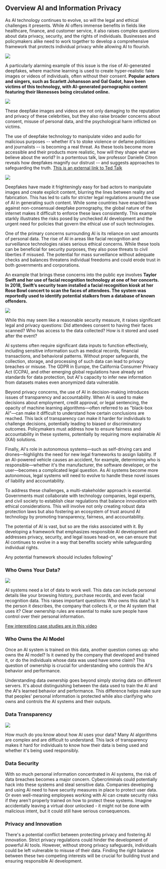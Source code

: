 ## Overview AI and Information Privacy

As AI technology continues to evolve, so will the legal and ethical challenges it presents. While AI offers immense benefits in fields like healthcare, finance, and customer service, it also raises complex questions about data privacy, security, and the rights of individuals. Businesses and policymakers alike need to work together to develop a comprehensive framework that protects individual privacy while allowing AI to flourish.

![](AI.png)

A particularly alarming example of this issue is the rise of AI-generated deepfakes, where machine learning is used to create hyper-realistic fake images or videos of individuals, often without their consent. **Popular actors and singers, such as Scarlett Johansson and Gal Gadot, have been victims of this technology, with AI-generated pornographic content featuring their likenesses being circulated online.** 

![](Deepfake.png)

These deepfake images and videos are not only damaging to the reputation and privacy of these celebrities, but they also raise broader concerns about consent, misuse of personal data, and the psychological harm inflicted on victims.

The use of deepfake technology to manipulate video and audio for malicious purposes -- whether it's to stoke violence or defame politicians and journalists -- is becoming a real threat. As these tools become more accessible and their products more realistic, how will they shape what we believe about the world? In a portentous talk, law professor Danielle Citron reveals how deepfakes magnify our distrust -- and suggests approaches to safeguarding the truth. [This is an external link to Ted Talk](https://www.ted.com/talks/danielle_citron_how_deepfakes_undermine_truth_and_threaten_democracy?subtitle=en/) 

![](DaneilleCitron.png)


Deepfakes have made it frighteningly easy for bad actors to manipulate images and create explicit content, blurring the lines between reality and fabrication. This has led to calls for stricter legal regulations around the use of AI in generating such content. While some countries have enacted laws against non-consensual deepfake pornography, the global nature of the internet makes it difficult to enforce these laws consistently. This example starkly illustrates the risks posed by unchecked AI development and the urgent need for policies that govern the ethical use of such technologies.

One of the primary concerns surrounding AI is its reliance on vast amounts of personal data. The rise of AI in areas like facial recognition and surveillance technologies raises serious ethical concerns. While these tools can be beneficial for security purposes, they also pose threats to civil liberties if misused. The potential for mass surveillance without adequate checks and balances threatens individual freedoms and could erode trust in both governments and corporations.

An example that brings these concerns into the public eye involves **Taylor Swift and her use of facial recognition technology at one of her concerts. In 2018, Swift’s security team installed a facial recognition kiosk at her Rose Bowl concert to scan the faces of attendees. The system was reportedly used to identify potential stalkers from a database of known offenders.** 

![](facial_recognition.png)

While this may seem like a reasonable security measure, it raises significant legal and privacy questions: Did attendees consent to having their faces scanned? Who has access to the data collected? How is it stored and used after the event?

AI systems often require significant data inputs to function effectively, including sensitive information such as medical records, financial transactions, and behavioral patterns. Without proper safeguards, the collection, storage, and processing of such data can lead to privacy breaches or misuse. The GDPR in Europe, the California Consumer Privacy Act (CCPA), and other emerging global regulations have already set standards for data protection, but AI's capacity to infer new information from datasets makes even anonymized data vulnerable.

Beyond privacy concerns, the use of AI in decision-making introduces issues of transparency and accountability. When AI is used to make decisions about employment, credit approval, or legal sentencing, the opacity of machine learning algorithms—often referred to as "black-box AI"—can make it difficult to understand how certain conclusions are reached. This lack of transparency can make it harder for individuals to challenge decisions, potentially leading to biased or discriminatory outcomes. Policymakers must address how to ensure fairness and accountability in these systems, potentially by requiring more explainable AI (XAI) solutions.

Finally, AI's role in autonomous systems—such as self-driving cars and drones—highlights the need for new legal frameworks to assign liability. If an AI-powered vehicle causes an accident, for example, determining who is responsible—whether it's the manufacturer, the software developer, or the user—becomes a complicated legal question. As AI systems become more autonomous, legal systems will need to evolve to handle these novel issues of liability and accountability.

To address these challenges, a multi-stakeholder approach is essential. Governments must collaborate with technology companies, legal experts, and civil society to establish clear regulations that balance innovation with ethical considerations. This will involve not only creating robust data protection laws but also fostering an ecosystem of trust around AI technology by promoting transparency, fairness, and accountability.

The potential of AI is vast, but so are the risks associated with it. By developing a framework that emphasizes responsible AI development and addresses privacy, security, and legal issues head-on, we can ensure that AI continues to evolve in a way that benefits society while safeguarding individual rights.

Any potential framework shoould includes following"

### Who Owns Your Data?

![](who_owns_data.jpg)

AI systems need a lot of data to work well. This data can include personal details like your browsing history, purchase records, and even facial recognition data. This raises important questions: Who owns this data? Is it the person it describes, the company that collects it, or the AI system that uses it? Clear ownership rules are essential to make sure people have control over their personal information.

[Few interesting case studies are in this video](https://www.youtube.com/watch?v=q86RKI-uZSc)

### Who Owns the AI Model

Once an AI system is trained on this data, another question comes up: who owns the AI model? Is it owned by the company that developed and trained it, or do the individuals whose data was used have some claim? This question of ownership is crucial for understanding who controls the AI's behavior and performance.

Understanding data ownership goes beyond simply storing data on different servers. It's about distinguishing between the data used to train the AI and the AI's learned behavior and performance. This difference helps make sure that peoples' personal information is protected while also clarifying who owns and controls the AI systems and their outputs.

### Data Transparency

![](data_transparency.jpg)

How much do you know about how AI uses your data? Many AI algorithms are complex and are difficult to understand. This lack of transparency makes it hard for individuals to know how their data is being used and whether it's being used responsibly.

### Data Security

With so much personal information concentrated in AI systems, the risk of data breaches becomes a major concern. Cybercriminals could potentially hack into these systems and steal sensitive data. Companies developing and using AI need to have security measures in place to protect user data. Or even well-meaning employees working with AI can create security risks if they aren't properly trained on how to protect these systems. Imagine accidentally leaving a virtual door unlocked - it might not be done with malicious intent, but it could still have serious consequences.

### Privacy and Innovation

There's a potential conflict between protecting privacy and fostering AI innovation. Strict privacy regulations could hinder the development of powerful AI tools. However, without strong privacy safeguards, individuals could be left vulnerable to misuse of their data. Finding the right balance between these two competing interests will be crucial for building trust and ensuring responsible AI development.
